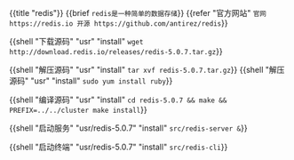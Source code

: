 {{title "redis"}}
{{brief `redis是一种简单的数据存储`}}
{{refer "官方网站" `
官网 https://redis.io
开源 https://github.com/antirez/redis
`}}

{{shell "下载源码" "usr" "install" `wget http://download.redis.io/releases/redis-5.0.7.tar.gz`}}

{{shell "解压源码" "usr" "install" `tar xvf redis-5.0.7.tar.gz`}}
{{shell "解压源码" "usr" "install" `sudo yum install ruby`}}

{{shell "编译源码" "usr" "install" `cd redis-5.0.7 && make && PREFIX=../../cluster make install`}}

{{shell "启动服务" "usr/redis-5.0.7" "install" `src/redis-server &`}}

{{shell "启动终端" "usr/redis-5.0.7" "install" `src/redis-cli`}}
